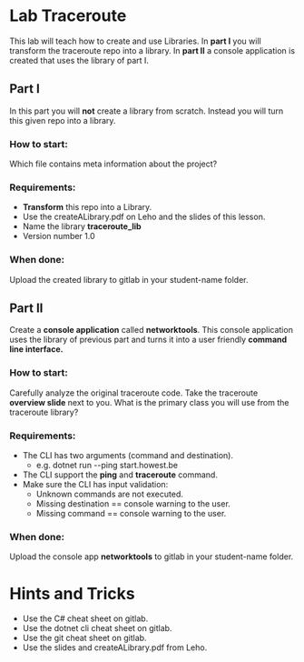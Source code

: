 # Lab Traceroute

This lab will teach how to create and use Libraries.
In **part I** you will transform the traceroute repo into a library.
In **part II** a console application is created that uses the library of part I.


## Part I

In this part you will **not** create a library from scratch. Instead you will turn this given repo into a library.

### How to start:
Which file contains meta information about the project?

### Requirements:
   - **Transform** this repo into a Library.
   - Use the createALibrary.pdf on Leho and the slides of this lesson.
   - Name the library **traceroute_lib**
   - Version number 1.0

### When done:
Upload the created library to gitlab in your student-name folder.

## Part II

Create a **console application** called **networktools**. This console application uses the library of previous part and turns it into a user friendly **command line interface.**

### How to start:
Carefully analyze the original traceroute code. 
Take the traceroute **overview slide** next to you. 
What is the primary class you will use from the traceroute library?

### Requirements:
   - The CLI has two arguments (command and destination).
      - e.g. dotnet run --ping start.howest.be
   - The CLI support the **ping** and **traceroute** command.
   - Make sure the CLI has input validation:
     - Unknown commands are not executed.
     - Missing destination == console warning to the user.
     - Missing command == console warning to the user.

### When done:
Upload the console app **networktools** to gitlab in your student-name folder.

# Hints and Tricks
  - Use the C# cheat sheet on gitlab.
  - Use the dotnet cli cheat sheet on gitlab.
  - Use the git cheat sheet on gitlab.
  - Use the slides and createALibrary.pdf from Leho.


